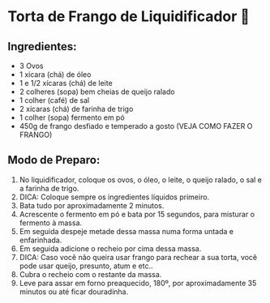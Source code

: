 # Torta de Frango de Liquidificador 🐔

## Ingredientes:

* 3 Ovos
* 1 xícara (chá) de óleo
* 1 e 1/2 xícaras (chá) de leite
* 2 colheres (sopa) bem cheias de queijo ralado
* 1 colher (café) de sal
* 2 xícaras (chá) de farinha de trigo
* 1 colher (sopa) fermento em pó
* 450g de frango desfiado e temperado a gosto (VEJA COMO FAZER O FRANGO)

## Modo de Preparo:

1. No liquidificador, coloque os ovos, o óleo, o leite, o queijo ralado, o sal e a farinha de trigo.
2. DICA: Coloque sempre os ingredientes líquidos primeiro.
3. Bata tudo por aproximadamente 2 minutos.
4. Acrescente o fermento em pó e bata por 15 segundos, para misturar o fermento à massa.
5. Em seguida despeje metade dessa massa numa forma untada e enfarinhada.
6. Em seguida adicione o recheio por cima dessa massa.
7. DICA: Caso você não queira usar frango para rechear a sua torta, você pode usar queijo, presunto, atum e etc..
8. Cubra o recheio com o restante da massa.
9. Leve para assar em forno preaquecido, 180º, por aproximadamente 35 minutos ou até ficar douradinha.
